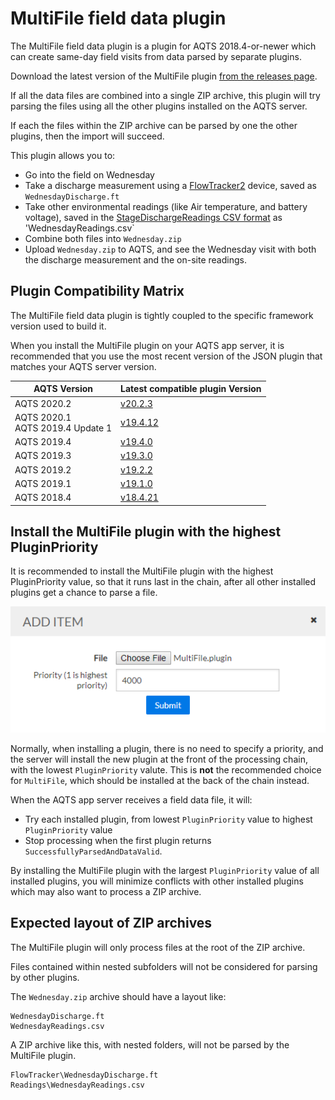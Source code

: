 ﻿# MultiFile field data plugin

The MultiFile field data plugin is a plugin for AQTS 2018.4-or-newer which can create same-day field visits from data parsed by separate plugins.

Download the latest version of the MultiFile plugin [from the releases page](https://github.com/AquaticInformatics/aquarius-field-data-framework/releases/latest).

If all the data files are combined into a single ZIP archive, this plugin will try parsing the files using all the other plugins installed on the AQTS server.

If each the files within the ZIP archive can be parsed by one the other plugins, then the import will succeed.

This plugin allows you to:
- Go into the field on Wednesday
- Take a discharge measurement using a [FlowTracker2](https://github.com/AquaticInformatics/flowtracker2-field-data-plugin) device, saved as `WednesdayDischarge.ft`
- Take other environmental readings (like Air temperature, and battery voltage), saved in the [StageDischargeReadings CSV format](https://github.com/AquaticInformatics/stage-discharge-readings-field-data-plugin) as 'WednesdayReadings.csv`
- Combine both files into `Wednesday.zip`
- Upload `Wednesday.zip` to AQTS, and see the Wednesday visit with both the discharge measurement and the on-site readings.

## Plugin Compatibility Matrix

The MultiFile field data plugin is tightly coupled to the specific framework version used to build it.

When you install the MultiFile plugin on your AQTS app server, it is recommended that you use the most recent version of the JSON plugin that matches your AQTS server version.

| AQTS Version | Latest compatible plugin Version |
| --- | --- |
| AQTS 2020.2 | [v20.2.3](https://github.com/AquaticInformatics/aquarius-field-data-framework/releases/download/v20.2.3/MultiFile.plugin) |
| AQTS 2020.1<br/>AQTS 2019.4 Update 1 | [v19.4.12](https://github.com/AquaticInformatics/aquarius-field-data-framework/releases/download/v19.4.12/MultiFile.plugin) |
| AQTS 2019.4 | [v19.4.0](https://github.com/AquaticInformatics/aquarius-field-data-framework/releases/download/v19.4.0/MultiFile.plugin) |
| AQTS 2019.3 | [v19.3.0](https://github.com/AquaticInformatics/aquarius-field-data-framework/releases/download/v19.3.0/MultiFile.plugin) |
| AQTS 2019.2 | [v19.2.2](https://github.com/AquaticInformatics/aquarius-field-data-framework/releases/download/v19.2.2/MultiFile.plugin) |
| AQTS 2019.1 | [v19.1.0](https://github.com/AquaticInformatics/aquarius-field-data-framework/releases/download/v19.1.0/MultiFile.plugin) |
| AQTS 2018.4 | [v18.4.21](https://github.com/AquaticInformatics/aquarius-field-data-framework/releases/download/v18.4.21/MultiFile.plugin) |

## Install the MultiFile plugin with the highest PluginPriority

It is recommended to install the MultiFile plugin with the highest PluginPriority value,
so that it runs last in the chain, after all other installed plugins get a chance to parse a file.

![Use Highest Priority](UseHighestPriority.png)

Normally, when installing a plugin, there is no need to specify a priority, and the server will
install the new plugin at the front of the processing chain, with the lowest `PluginPriority` valute. This is **not** the recommended choice for `MultiFile`, which should be installed at the back of the chain instead.

When the AQTS app server receives a field data file, it will:
- Try each installed plugin, from lowest `PluginPriority` value to highest `PluginPriority` value
- Stop processing when the first plugin returns `SuccessfullyParsedAndDataValid`.

By installing the MultiFile plugin with the largest `PluginPriority` value of all installed plugins, you will minimize conflicts with other installed plugins which may also want to process a ZIP archive.

## Expected layout of ZIP archives

The MultiFile plugin will only process files at the root of the ZIP archive.

Files contained within nested subfolders will not be considered for parsing by other plugins.

The `Wednesday.zip` archive should have a layout like:
```
WednesdayDischarge.ft
WednesdayReadings.csv
```

A ZIP archive like this, with nested folders, will not be parsed by the MultiFile plugin.
```
FlowTracker\WednesdayDischarge.ft
Readings\WednesdayReadings.csv
```

